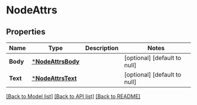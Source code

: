 # NodeAttrs

## Properties
Name | Type | Description | Notes
------------ | ------------- | ------------- | -------------
**Body** | [***NodeAttrsBody**](NodeAttrs_body.md) |  | [optional] [default to null]
**Text** | [***NodeAttrsText**](NodeAttrs_text.md) |  | [optional] [default to null]

[[Back to Model list]](../README.md#documentation-for-models) [[Back to API list]](../README.md#documentation-for-api-endpoints) [[Back to README]](../README.md)

